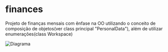 # finances

Projeto de finanças mensais com ênfase na OO utilizando o conceito de composição de objetos(ver class principal "PersonalData"), além de utilizar enumerações(class Workspace)

![Diagrama](https://user-images.githubusercontent.com/93332660/159101523-79bb9464-e231-48b4-9d84-95a49e7fe97f.png)
